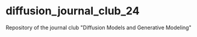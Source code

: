 # diffusion_journal_club_24
Repository of the journal club "Diffusion Models and Generative Modeling"
